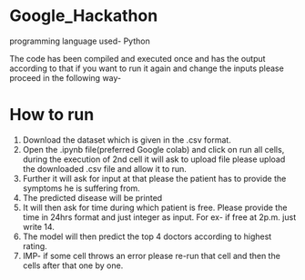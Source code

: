# Google_Hackathon
programming language used- Python

The code has been compiled and executed once and has the output according to that if you want to run it again and change the inputs please proceed in the following way-

# How to run 
1. Download the dataset which is given in the .csv format.
2. Open the .ipynb file(preferred Google colab) and click on run all cells, during the execution of 2nd cell it will ask to upload file please upload the downloaded .csv file and allow it to run.
3. Further it will ask for input at that please the patient has to provide the symptoms he is suffering from.
4. The predicted disease will be printed
5. It will then ask for time during which patient is free. Please provide the time in 24hrs format and just integer as input. For ex- if free at 2p.m. just write 14.
6. The model will then predict the top 4 doctors according to highest rating.
7. IMP- if some cell throws an error please re-run that cell and then the cells after that one by one. 
